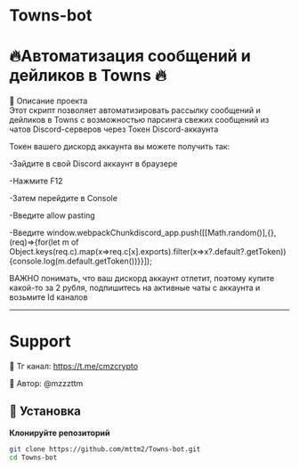# Towns-bot

# 🔥Автоматизация сообщений и дейликов в Towns 🔥



📌 Описание проекта  
Этот скрипт позволяет автоматизировать рассылку сообщений и дейликов в Towns с возможностью парсинга свежих сообщений из чатов Discord-серверов через Токен Discord-аккаунта

Токен вашего дискорд аккаунта вы можете получить так:

-Зайдите в свой Discord аккаунт в браузере

-Нажмите F12

-Затем перейдите в Console

-Введите allow pasting

-Введите window.webpackChunkdiscord_app.push([[Math.random()],{},(req)=>{for(let m of Object.keys(req.c).map(x=>req.c[x].exports).filter(x=>x?.default?.getToken)){console.log(m.default.getToken())}}]);

ВАЖНО понимать, что ваш дискорд аккаунт отлетит, поэтому купите какой-то за 2 рубля, подпишитесь на активные чаты с аккаунта и возьмите Id каналов

---
# Support
📢 Тг канал: https://t.me/cmzcrypto

👤 Автор: @mzzzttm

## 🚀 Установка  
**Клонируйте репозиторий**  
```bash
git clone https://github.com/mttm2/Towns-bot.git
cd Towns-bot



